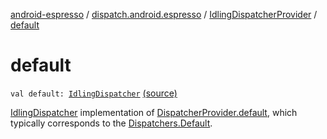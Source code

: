 [android-espresso](../../index.md) / [dispatch.android.espresso](../index.md) / [IdlingDispatcherProvider](index.md) / [default](./default.md)

# default

`val default: `[`IdlingDispatcher`](../-idling-dispatcher/index.md) [(source)](https://github.com/RBusarow/Dispatch/tree/master/android-espresso/src/main/java/dispatch/android/espresso/IdlingDispatcherProvider.kt#L36)

[IdlingDispatcher](../-idling-dispatcher/index.md) implementation of [DispatcherProvider.default](https://rbusarow.github.io/Dispatch/core/dispatch.core/-dispatcher-provider/default.md),
which typically corresponds to the [Dispatchers.Default](https://kotlin.github.io/kotlinx.coroutines/kotlinx-coroutines-core/kotlinx.coroutines/-coroutine-dispatcher/index.html).

